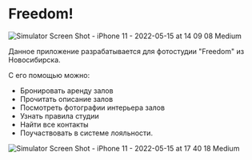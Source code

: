# Freedom!

![Simulator Screen Shot - iPhone 11 - 2022-05-15 at 14 09 08 Medium](https://user-images.githubusercontent.com/95565087/168468860-7791dafc-3b42-4615-a043-57db8cade6be.jpeg)


Данное приложение разрабатывается для фотостудии "Freedom" из Новосибирска.

С его помощью можно:
- Бронировать аренду залов
- Прочитать описание залов
- Посмотреть фотографии интерьера залов
- Узнать правила студии
- Найти все контакты
- Поучаствовать в системе лояльности.

![Simulator Screen Shot - iPhone 11 - 2022-05-15 at 17 40 18 Medium](https://user-images.githubusercontent.com/95565087/168468868-a61200a1-39da-4a11-9089-e6317fb8aad9.jpeg)

